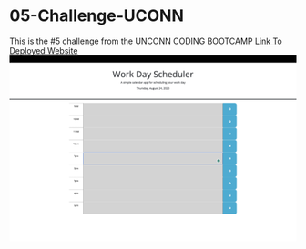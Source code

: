 # 05-Challenge-UCONN
This is the #5 challenge from the UNCONN CODING BOOTCAMP
[Link To Deployed Website]([https://website-name.com](https://beginnerlevelup.github.io/05-Challenge-UCONN/)https://beginnerlevelup.github.io/05-Challenge-UCONN/)
![Images of the website](/AppImages/SCR-20230824-umlx.png)

